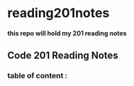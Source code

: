 # reading201notes
#### this repo will hold my 201 reading notes

## Code 201 Reading Notes
### table of content :
